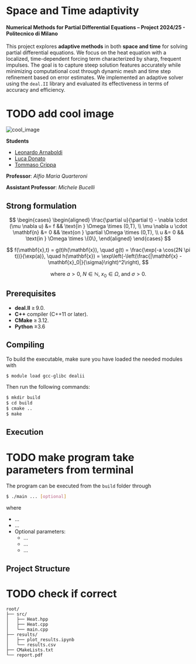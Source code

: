 # Space and Time adaptivity

#### Numerical Methods for Partial Differential Equations – Project 2024/25 - Politecnico di Milano

This project explores **adaptive methods** in both **space and time** for solving partial differential equations. We focus on the heat equation with a localized, time-dependent forcing term characterized by sharp, frequent impulses. The goal is to capture steep solution features accurately while minimizing computational cost through dynamic mesh and time step refinement based on error estimates. We implemented an adaptive solver using the ```deal.II``` library and evaluated its effectiveness in terms of accuracy and efficiency.


# TODO add cool image
![cool_image]()


**Students**
* [Leonardo Arnaboldi](https://github.com/leo-arnaboldi)
* [Luca Donato](https://github.com/lucacris72)
* [Tommaso Crippa](https://github.com/crippius)


**Professor**: *Alfio Maria Quarteroni*


**Assistant Professor**: *Michele Bucelli*

## Strong formulation
$$
\begin{cases} 
\begin{aligned}
\frac{\partial u}{\partial t} - \nabla \cdot (\mu \nabla u) &= f && \text{in } \Omega \times (0,T), \\
\mu \nabla u \cdot \mathbf{n} &= 0 && \text{on } \partial \Omega \times (0,T), \\
u &= 0 && \text{in } \Omega \times \{0\},
\end{aligned}
\end{cases} 
$$

$$
f(\mathbf{x},t) = g(t)h(\mathbf{x}), \quad
g(t) = \frac{\exp(-a \cos(2N \pi t))}{\exp(a)}, \quad
h(\mathbf{x}) = \exp\left(-\left(\frac{|\mathbf{x} - \mathbf{x}_0|}{\sigma}\right)^2\right),
$$

$$
\text{where } a > 0,\; N \in \mathbb{N},\; x_0 \in \Omega,\; \text{and } \sigma > 0.
$$


## Prerequisites

* **deal.II** ≥ 9.0.
* **C++** compiler (C++11 or later).
* **CMake** ≥ 3.12.
* **Python** ≥3.6



## Compiling
To build the executable, make sure you have loaded the needed modules with
```bash
$ module load gcc-glibc dealii
```
Then run the following commands:
```bash
$ mkdir build
$ cd build
$ cmake ..
$ make
```

## Execution

# TODO make program take parameters from terminal

The program can be executed from the `build` folder through

```bash
$ ./main ... [optional]
```
where
- ...
- ...
- Optional parameters:
    - ...
    - ...
    - ...

## Project Structure

# TODO check if correct

```text
root/                                      
├── src/
│   ├── Heat.hpp   
│   ├── Heat.cpp    
│   └── main.cpp               
├── results/
│   ├── plot_results.ipynb        
│   └── results.csv
├── CMakeLists.txt 
└── report.pdf          
```
